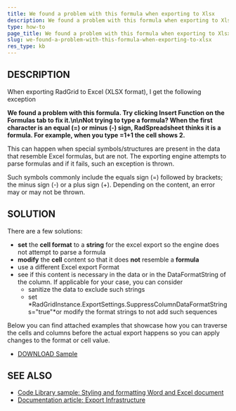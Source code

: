 ```yaml
---
title: We found a problem with this formula when exporting to Xlsx
description: We found a problem with this formula when exporting to Xlsx. Check it now!
type: how-to
page_title: We found a problem with this formula when exporting to Xlsx
slug: we-found-a-problem-with-this-formula-when-exporting-to-xlsx
res_type: kb
---
```


## DESCRIPTION

When exporting RadGrid to Excel (XLSX format), I get the following exception

**We found a problem with this formula. Try clicking Insert Function on the Formulas tab to fix it.\n\nNot trying to type a formula? When the first character is an equal (=) or minus (-) sign, RadSpreadsheet thinks it is a formula. For example, when you type =1+1 the cell shows 2.**

This can happen when special symbols/structures are present in the data that resemble Excel formulas, but are not. The exporting engine attempts to parse formulas and if it fails, such an exception is thrown.

Such symbols commonly include the equals sign (=) followed by brackets; the minus sign (-) or a plus sign (+). Depending on the content, an error may or may not be thrown.

## SOLUTION

There are a few solutions:

- **set** the **cell format** to a **string** for the excel export so the engine does not attempt to parse a formula
- **modify** the **cell** content so that it does **not** resemble a **formula**
- use a different Excel export Format
- see if this content is necessary in the data or in the DataFormatString of the column. If applicable for your case, you can consider
    - sanitize the data to exclude such strings
    - set *RadGridInstance.ExportSettings.SuppressColumnDataFormatStrings="true"*or modify the format strings to not add such sequences

Below you can find attached examples that showcase how you can traverse the cells and columns before the actual export happens so you can apply changes to the format or cell value.

- [DOWNLOAD Sample](files/grid-export-formula-error.zip) 

## SEE ALSO

- [Code Library sample: Styling and formatting Word and Excel document](https://www.telerik.com/support/code-library/styling-and-formatting-word-and-excel-document)
- [Documentation article: Export Infrastructure](https://docs.telerik.com/devtools/aspnet-ajax/controls/export-infrastructure)

 
